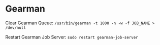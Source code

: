 # Gearman

Clear Gearman Queue: `/usr/bin/gearman -t 1000 -n -w -f JOB_NAME > /dev/null`

Restart Gearman Job Server: `sudo restart gearman-job-server`
